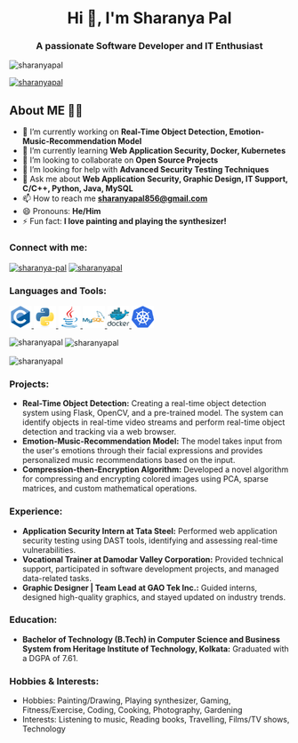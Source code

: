 <h1 align="center">Hi 👋, I'm Sharanya Pal</h1>
<h3 align="center">A passionate Software Developer and IT Enthusiast</h3>

<p align="left"> <img src="https://komarev.com/ghpvc/?username=sharanyapal&label=Profile%20views&color=0e75b6&style=flat" alt="sharanyapal" /> </p>

<p align="left"> <a href="https://github.com/ryo-ma/github-profile-trophy"><img src="https://github-profile-trophy.vercel.app/?username=sharanyapal" alt="sharanyapal" /></a> </p>

## About ME 👋😄

- 🔭 I’m currently working on **Real-Time Object Detection, Emotion-Music-Recommendation Model**
- 🌱 I’m currently learning **Web Application Security, Docker, Kubernetes**
- 👯 I’m looking to collaborate on **Open Source Projects**
- 🤔 I’m looking for help with **Advanced Security Testing Techniques**
- 💬 Ask me about **Web Application Security, Graphic Design, IT Support, C/C++, Python, Java, MySQL**
- 📫 How to reach me **sharanyapal856@gmail.com**
- 😄 Pronouns: **He/Him**
- ⚡ Fun fact: **I love painting and playing the synthesizer!**

<h3 align="left">Connect with me:</h3>
<p align="left">
  <a href="https://www.linkedin.com/in/sharanya-pal-a9a637187/" target="blank"><img align="center" src="https://cdn.jsdelivr.net/npm/simple-icons@v3/icons/linkedin.svg" alt="sharanya-pal" height="30" width="40" /></a>
  <a href="https://github.com/sharanyapal" target="blank"><img align="center" src="https://cdn.jsdelivr.net/npm/simple-icons@v3/icons/github.svg" alt="sharanyapal" height="30" width="40" /></a>
</p>

<h3 align="left">Languages and Tools:</h3>
<p align="left">
  <a href="https://www.cprogramming.com/" target="_blank" rel="noreferrer"> <img src="https://raw.githubusercontent.com/devicons/devicon/master/icons/c/c-original.svg" alt="c" width="40" height="40"/> </a>
  <a href="https://www.python.org/" target="_blank" rel="noreferrer"> <img src="https://raw.githubusercontent.com/devicons/devicon/master/icons/python/python-original.svg" alt="python" width="40" height="40"/> </a>
  <a href="https://www.java.com" target="_blank" rel="noreferrer"> <img src="https://raw.githubusercontent.com/devicons/devicon/master/icons/java/java-original.svg" alt="java" width="40" height="40"/> </a>
  <a href="https://www.mysql.com/" target="_blank" rel="noreferrer"> <img src="https://raw.githubusercontent.com/devicons/devicon/master/icons/mysql/mysql-original-wordmark.svg" alt="mysql" width="40" height="40"/> </a>
  <a href="https://www.docker.com/" target="_blank" rel="noreferrer"> <img src="https://raw.githubusercontent.com/devicons/devicon/master/icons/docker/docker-original-wordmark.svg" alt="docker" width="40" height="40"/> </a>
  <a href="https://kubernetes.io/" target="_blank" rel="noreferrer"> <img src="https://raw.githubusercontent.com/devicons/devicon/master/icons/kubernetes/kubernetes-plain.svg" alt="kubernetes" width="40" height="40"/> </a>
</p>

<p><img align="left" src="https://github-readme-stats.vercel.app/api/top-langs?username=sharanyapal&show_icons=true&locale=en&layout=compact" alt="sharanyapal" /></p>

<p>&nbsp;<img align="center" src="https://github-readme-stats.vercel.app/api?username=sharanyapal&show_icons=true&locale=en" alt="sharanyapal" /></p>

<p><img align="center" src="https://github-readme-streak-stats.herokuapp.com/?user=sharanyapal&" alt="sharanyapal" /></p>

<h3 align="left">Projects:</h3>
<ul>
  <li><b>Real-Time Object Detection:</b> Creating a real-time object detection system using Flask, OpenCV, and a pre-trained model. The system can identify objects in real-time video streams and perform real-time object detection and tracking via a web browser.</li>
  <li><b>Emotion-Music-Recommendation Model:</b> The model takes input from the user's emotions through their facial expressions and provides personalized music recommendations based on the input.</li>
  <li><b>Compression-then-Encryption Algorithm:</b> Developed a novel algorithm for compressing and encrypting colored images using PCA, sparse matrices, and custom mathematical operations.</li>
</ul>

<h3 align="left">Experience:</h3>
<ul>
  <li><b>Application Security Intern at Tata Steel:</b> Performed web application security testing using DAST tools, identifying and assessing real-time vulnerabilities.</li>
  <li><b>Vocational Trainer at Damodar Valley Corporation:</b> Provided technical support, participated in software development projects, and managed data-related tasks.</li>
  <li><b>Graphic Designer | Team Lead at GAO Tek Inc.:</b> Guided interns, designed high-quality graphics, and stayed updated on industry trends.</li>
</ul>

<h3 align="left">Education:</h3>
<ul>
  <li><b>Bachelor of Technology (B.Tech) in Computer Science and Business System from Heritage Institute of Technology, Kolkata:</b> Graduated with a DGPA of 7.61.</li>
</ul>

<h3 align="left">Hobbies & Interests:</h3>
<ul>
  <li>Hobbies: Painting/Drawing, Playing synthesizer, Gaming, Fitness/Exercise, Coding, Cooking, Photography, Gardening</li>
  <li>Interests: Listening to music, Reading books, Travelling, Films/TV shows, Technology</li>
</ul>
